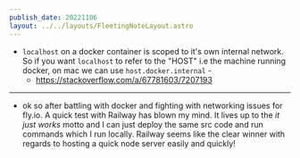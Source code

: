 ```yaml
---
publish_date: 20221106    
layout: ../../layouts/FleetingNoteLayout.astro
---
```

- `localhost` on a docker container is scoped to it's own internal network. So if you want `localhost` to refer to the "HOST" i.e the machine running docker, on mac we can use `host.docker.internal` - 
	- https://stackoverflow.com/a/67781603/7207193


---

- ok so after battling with docker and fighting with networking issues for fly.io. A quick test with Railway has blown my mind. It lives up to the _it just works_ motto and I can just deploy the same src code and run commands which I run locally. Railway seems like the clear winner with regards to hosting a quick node server easily and quickly!